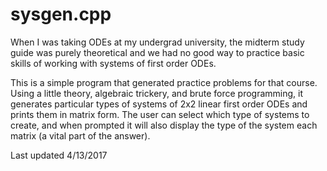 # sysgen.cpp

When I was taking ODEs at my undergrad university, the midterm study guide was purely theoretical and we had no good way to practice basic skills of working with systems of first order ODEs.

This is a simple program that generated practice problems for that course. Using a little theory, algebraic trickery, and brute force programming, it generates particular types of systems of 2x2 linear first order ODEs and prints them in matrix form. The user can select which type of systems to create, and when prompted it will also display the type of the system each matrix (a vital part of the answer). 

Last updated 4/13/2017